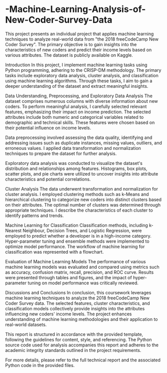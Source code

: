 # -Machine-Learning-Analysis-of-New-Coder-Survey-Data

This project presents an individual project that applies machine learning techniques to analyze real-world data from "the 2018 freeCodeCamp New Coder Survey". The primary objective is to gain insights into the characteristics of new coders and predict their income levels based on various attributes. The dataset is publicly available on Kaggle.

Introduction In this project, I implement machine learning tasks using Python programming, adhering to the CRISP-DM methodology. The primary tasks include exploratory data analysis, cluster analysis, and classification using machine learning algorithms. Through these tasks, I aim to gain a deeper understanding of the dataset and extract meaningful insights.

Data Understanding, Preprocessing, and Exploratory Data Analysis The dataset comprises numerous columns with diverse information about new coders. To perform meaningful analysis, I carefully selected relevant features, emphasizing their impact on income prediction. The selected attributes include both numeric and categorical variables related to demographic and technical skills. These features were chosen based on their potential influence on income levels.

Data preprocessing involved assessing the data quality, identifying and addressing issues such as duplicate instances, missing values, outliers, and erroneous values. I applied data transformation and normalization techniques to prepare the dataset for further analysis.

Exploratory data analysis was conducted to visualize the dataset's distribution and relationships among features. Histograms, box plots, scatter plots, and pie charts were utilized to uncover insights into attribute characteristics and potential correlations.

Cluster Analysis The data underwent transformation and normalization for cluster analysis. I employed clustering methods such as k-Means and hierarchical clustering to categorize new coders into distinct clusters based on their attributes. The optimal number of clusters was determined through appropriate techniques. I describe the characteristics of each cluster to identify patterns and trends.

Machine Learning for Classification Classification methods, including k-Nearest Neighbour, Decision Trees, and Logistic Regression, were employed to predict whether a developer is in a high-income category. Hyper-parameter tuning and ensemble methods were implemented to optimize model performance. The workflow of machine learning for classification was represented with a flowchart.

Evaluation of Machine Learning Models The performance of various machine learning models was evaluated and compared using metrics such as accuracy, confusion matrix, recall, precision, and ROC curve. Results were presented through tables and figures, and the impact of hyper-parameter tuning on model performance was critically reviewed.

Discussions and Conclusions In conclusion, this coursework leverages machine learning techniques to analyze the 2018 freeCodeCamp New Coder Survey data. The selected features, cluster characteristics, and classification models collectively provide insights into the attributes influencing new coders' income levels. The project enhances understanding of machine learning methodologies and their application to real-world datasets.

This report is structured in accordance with the provided template, following the guidelines for content, style, and referencing. The Python source code used for analysis accompanies this report and adheres to the academic integrity standards outlined in the project requirements.

For more details, please refer to the full technical report and the associated Python code in the provided files.
